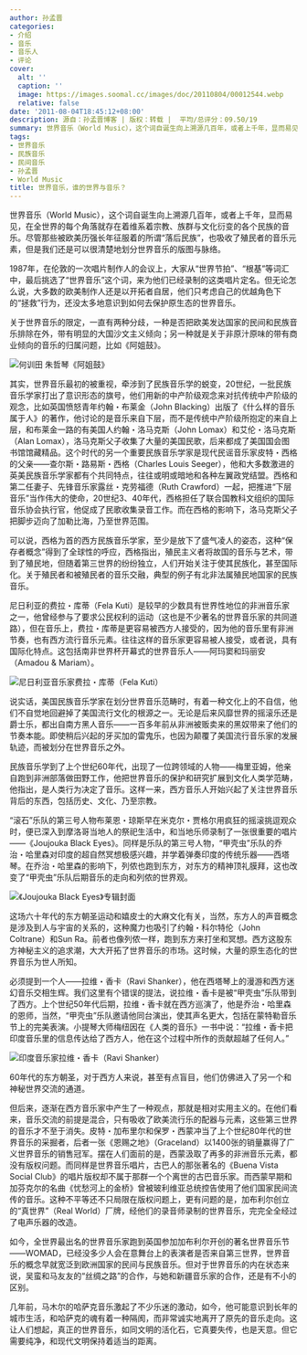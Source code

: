 ```yaml
---
author: 孙孟晋
categories:
- 介绍
- 音乐
- 音乐人
- 评论
cover:
  alt: ''
  caption: ''
  image: https://images.soomal.cc/images/doc/20110804/00012544.webp
  relative: false
date: '2011-08-04T18:45:12+08:00'
description: 源自：孙孟晋博客 | 版权：转载 |  平均/总评分：09.50/19
summary: 世界音乐（World Music），这个词自诞生向上溯源几百年，或者上千年，显而易见，在全世界的每个角落就存在着维系着宗教、族群与文化衍变的各个民族的音乐。尽管那些被欧美历强长年征服着的所谓“落后民族”，也吸收了殖民者的音乐元素，但是我们还是可以很清楚地划分世界音乐的版图与脉络……
tags:
- 世界音乐
- 民族音乐
- 民间音乐
- 孙孟晋
- World Music
title: 世界音乐，谁的世界与音乐？
---
```


世界音乐（World Music），这个词自诞生向上溯源几百年，或者上千年，显而易见，在全世界的每个角落就存在着维系着宗教、族群与文化衍变的各个民族的音乐。尽管那些被欧美历强长年征服着的所谓“落后民族”，也吸收了殖民者的音乐元素，但是我们还是可以很清楚地划分世界音乐的版图与脉络。

1987年，在伦敦的一次唱片制作人的会议上，大家从“世界节拍”、“根基”等词汇中，最后挑选了“世界音乐”这个词，来为他们已经录制的这类唱片定名。但无论怎么说，大多数的欧美制作人还是以开拓者自居，他们只考虑自己的优越角色下的“拯救”行为，还没太多地意识到如何去保护原生态的世界音乐。

关于世界音乐的限定，一直有两种分歧，一种是否把欧美发达国家的民间和民族音乐排除在外，带有明显的大国沙文主义倾向；另一种就是关于非原汁原味的带有商业倾向的音乐的归属问题，比如《阿姐鼓》。

![何训田 朱哲琴《阿姐鼓》](https://images.soomal.cc/images/doc/20090414/00000129.webp)





其实，世界音乐最初的被重视，牵涉到了民族音乐学的蜕变，20世纪，一批民族音乐学家打出了意识形态的旗号，他们用新的中产阶级观念来对抗传统中产阶级的观念，比如英国愤怒青年约翰・布莱金（John Blacking）出版了《什么样的音乐属于人》的著作，他讨论的是音乐来自下层，而不是传统中产阶级所抱定的来自上层，和布莱金一路的有美国人约翰・洛马克斯（John Lomax）和艾伦・洛马克斯（Alan Lomax），洛马克斯父子收集了大量的美国民歌，后来都成了美国国会图书馆馆藏精品。这个时代的另一个重要民族音乐学家是现代民谣音乐家皮特・西格的父亲――查尔斯・路易斯・西格（Charles Louis Seeger），他和大多数激进的英美民族音乐学家都有个共同特点，往往或明或暗地和各种左翼政党结盟。西格和第二任妻子、先锋音乐家露丝・克劳福德（Ruth Crawford）一起，把推进“下层音乐”当作伟大的使命，20世纪3、40年代，西格担任了联合国教科文组织的国际音乐协会执行官，他促成了民歌收集录音工作。而在西格的影响下，洛马克斯父子把脚步迈向了加勒比海，乃至世界范围。

可以说，西格为首的西方民族音乐学家，至少是放下了盛气凌人的姿态，这种“保存者概念”得到了全球性的呼应，西格指出，殖民主义者将故国的音乐与艺术，带到了殖民地，但随着第三世界的纷纷独立，人们开始关注于使其民族化，甚至国际化。关于殖民者和被殖民者的音乐交融，典型的例子有北非法属殖民地国家的民族音乐。

尼日利亚的费拉・库蒂（Fela Kuti）是较早的少数具有世界性地位的非洲音乐家之一，他曾经参与了要求公民权利的运动（这也是不少著名的世界音乐家的共同道路），但在音乐上，费拉・库蒂是更容易被西方人接受的，因为他的音乐里有非洲节奏，也有西方流行音乐元素。往往这样的音乐家更容易被人接受，或者说，具有国际化特点。这包括南非世界杯开幕式的世界音乐人――阿玛窦和玛丽安（Amadou & Mariam）。

![尼日利亚音乐家费拉・库蒂（Fela Kuti）](https://images.soomal.cc/images/doc/20110804/00012544.webp)





说实话，美国民族音乐学家在划分世界音乐范畴时，有着一种文化上的不自信，他们不自觉地回避掉了美国流行文化的根源之一。无论是后来风靡世界的摇滚乐还是爵士乐，都出自南方黑人音乐――一百多年前从非洲被贩卖来的黑奴带来了他们的节奏本能。即使稍后兴起的牙买加的雷鬼乐，也因为颠覆了美国流行音乐家的发展轨迹，而被划分在世界音乐之外。

民族音乐学到了上个世纪60年代，出现了一位跨领域的人物――梅里亚姆，他亲自跑到非洲部落做田野工作，他把世界音乐的保护和研究扩展到文化人类学范畴，他指出，是人类行为决定了音乐。这样一来，西方音乐人开始兴起了关注世界音乐背后的东西，包括历史、文化、乃至宗教。

“滚石”乐队的第三号人物布莱恩・琼斯早在米克尔・贾格尔用疯狂的摇滚挑逗观众时，便已深入到摩洛哥当地人的祭祀生活中，和当地乐师录制了一张很重要的唱片――《Joujouka Black Eyes》。同样是乐队的第三号人物，“甲壳虫”乐队的乔治・哈里森对印度的超自然冥想极感兴趣，并学着弹奏印度的传统乐器――西塔琴。在乔治・哈里森的影响下，列侬也跑到东方，对东方的精神顶礼膜拜，这也改变了“甲壳虫”乐队后期音乐的走向和列侬的世界观。

![《Joujouka Black Eyes》专辑封面](https://images.soomal.cc/images/doc/20110804/00012545.webp)





这场六十年代的东方朝圣运动和嬉皮士的大麻文化有关，当然，东方人的声音概念是涉及到人与宇宙的关系的，这种魔力也吸引了约翰・科尔特伦（John Coltrane）和Sun Ra。前者也像列侬一样，跑到东方来打坐和冥想。西方这股东方神秘主义的追求潮，大大开拓了世界音乐的市场。这时候，大量的原生态化的世界音乐为世人所知。

必须提到一个人――拉维・香卡（Ravi Shanker），他在西塔琴上的漫游和西方迷幻音乐交相生辉。我们这里有个错误的提法，说拉维・香卡是被“甲壳虫”乐队带到了西方。上个世纪50年代后期，拉维・香卡就在西方巡演了，他是乔治・哈里森的恩师，当然，“甲壳虫”乐队邀请他同台演出，使其声名更大，包括在蒙特勒音乐节上的完美表演。小提琴大师梅纽因在《人类的音乐》一书中说：“拉维・香卡把印度音乐里的信息传达给了西方人，他在这个过程中所作的贡献超越了任何人。”

![印度音乐家拉维・香卡（Ravi Shanker）](https://images.soomal.cc/images/doc/20110804/00012546.webp)





60年代的东方朝圣，对于西方人来说，甚至有点盲目，他们仿佛进入了另一个和神秘世界交流的通道。

但后来，逐渐在西方音乐家中产生了一种观点，那就是相对实用主义的。在他们看来，音乐交流的前提是混合，只有吸收了欧美流行乐的配器与元素，这些第三世界的音乐才不至于消失。皮特・加布里尔和保罗・西蒙冲当了上个世纪80年代的世界音乐的采掘者，后者一张《恩赐之地》（Graceland）以1400张的销量赢得了广义世界音乐的销售冠军。摆在人们面前的是，西蒙汲取了再多的非洲音乐元素，都没有版权问题。而同样是世界音乐唱片，古巴人的那张著名的《Buena Vista Social Club》的唱片版权却不属于那群一个个离世的古巴音乐家。而西蒙早期和加芬克尔的名曲《忧愁河上的金桥》曾被玻利维亚总统控告使用了他们国家民间流传的音乐。这种不平等还不只局限在版权问题上，更有问题的是，加布利尔创立的“真世界”（Real World）厂牌，经他们的录音师录制的世界音乐，完完全全经过了电声乐器的改造。

如今，全世界最出名的世界音乐家跑到英国参加加布利尔开创的著名世界音乐节――WOMAD，已经没多少人会在意舞台上的表演者是否来自第三世界，世界音乐的概念早就宽泛到欧洲国家的民间与民族音乐。但对于世界音乐的内在状态来说，吴蛮和马友友的“丝绸之路”的合作，与她和新疆音乐家的合作，还是有不小的区别。

几年前，马木尔的哈萨克音乐激起了不少乐迷的激动，如今，他可能意识到长年的城市生活，和哈萨克的魂有着一种隔阂，而非常诚实地离开了原先的音乐走向。这让人们想起，真正的世界音乐，如同文明的活化石，它真要失传，也是天意。但它需要纯净，和现代文明保持着适当的距离。